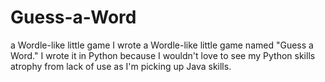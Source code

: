 # Guess-a-Word
a Wordle-like little game
 I wrote a Wordle-like little game named "Guess a Word." I wrote it in Python because I wouldn't love to see my Python skills atrophy from lack of use as I'm picking up Java skills.
